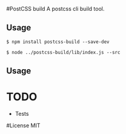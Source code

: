 #PostCSS build
A postcss cli build tool.


## Usage
```
$ npm install postcss-build --save-dev

$ node ../postcss-build/lib/index.js --src 
```

## Usage


# TODO
- Tests

#License
MIT
